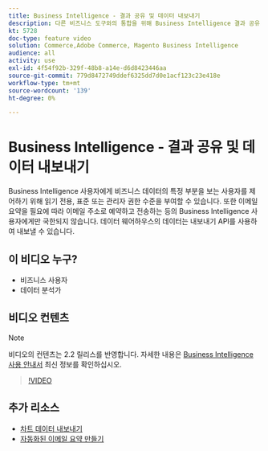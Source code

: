 ```yaml
---
title: Business Intelligence - 결과 공유 및 데이터 내보내기
description: 다른 비즈니스 도구와의 통합을 위해 Business Intelligence 결과 공유 및 데이터 내보내기에 대해 알아봅니다.
kt: 5728
doc-type: feature video
solution: Commerce,Adobe Commerce, Magento Business Intelligence
audience: all
activity: use
exl-id: 4f54f92b-329f-48b8-a14e-d6d8423446aa
source-git-commit: 779d8472749ddef6325dd7d0e1acf123c23e418e
workflow-type: tm+mt
source-wordcount: '139'
ht-degree: 0%

---
```


# Business Intelligence - 결과 공유 및 데이터 내보내기

Business Intelligence 사용자에게 비즈니스 데이터의 특정 부분을 보는 사용자를 제어하기 위해 읽기 전용, 표준 또는 관리자 권한 수준을 부여할 수 있습니다. 또한 이메일 요약을 필요에 따라 이메일 주소로 예약하고 전송하는 등의 Business Intelligence 사용자에게만 국한되지 않습니다. 데이터 웨어하우스의 데이터는 내보내기 API를 사용하여 내보낼 수 있습니다.

## 이 비디오 누구?

- 비즈니스 사용자
- 데이터 분석가

## 비디오 컨텐츠

>[!NOTE]
>
>비디오의 컨텐츠는 2.2 릴리스를 반영합니다. 자세한 내용은 [Business Intelligence 사용 안내서](https://docs.magento.com/mbi/) 최신 정보를 확인하십시오.

>[!VIDEO](https://video.tv.adobe.com/v/35983?quality=12&learn=on)

## 추가 리소스

- [차트 데이터 내보내기](https://docs.magento.com/mbi/data-user/export-data/exp-chart-dash.html)
- [자동화된 이메일 요약 만들기](https://docs.magento.com/mbi/data-user/export-data/email-summaries.html)
